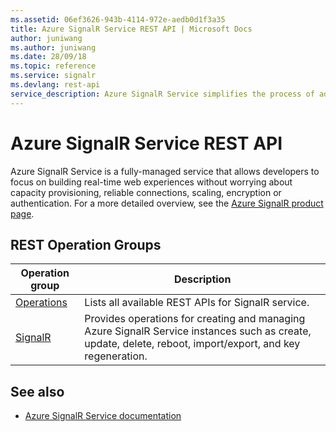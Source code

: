 ```yaml
---
ms.assetid: 06ef3626-943b-4114-972e-aedb0d1f3a35
title: Azure SignalR Service REST API | Microsoft Docs
author: juniwang
ms.author: juniwang
ms.date: 28/09/18
ms.topic: reference
ms.service: signalr
ms.devlang: rest-api
service_description: Azure SignalR Service simplifies the process of adding real-time web functionality to applications over HTTP. This real-time functionality allows the service to push content updates to connected clients, such as a single page web or mobile application. As a result, clients are updated without the need to poll the server, or submit new HTTP requests for updates.
---
```


# Azure SignalR Service REST API

Azure SignalR Service is a fully-managed service that allows developers to focus on building real-time web experiences without worrying about capacity provisioning, reliable connections, scaling, encryption or authentication. For a more detailed overview, see the [Azure SignalR product page](https://azure.microsoft.com/en-us/services/signalr-service/).

## REST Operation Groups 

| Operation group | Description                                                        |
|-----------------|--------------------------------------------------------------------|
| [Operations](xref:management.azure.com.signalr.operations)  | Lists all available REST APIs for SignalR service. |
| [SignalR](xref:management.azure.com.signalr.signalr) | Provides operations for creating and managing Azure SignalR Service instances such as create, update, delete, reboot, import/export, and key regeneration. |

## See also

- [Azure SignalR Service documentation](https://docs.microsoft.com/azure/azure-signalr/signalr-overview)
